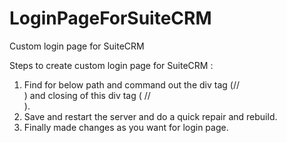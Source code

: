 # LoginPageForSuiteCRM
Custom login page for SuiteCRM 

Steps to create custom login page for SuiteCRM :

1. Find for below path and command out the div tag (//<div class="p_login_middle"> ) and closing of this div tag ( //</div> ).
2. Save and restart the server and do a quick repair and rebuild.
3. Finally made changes as you want for login page.
